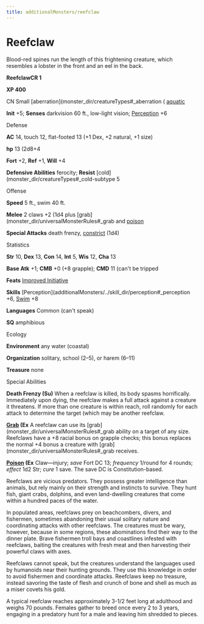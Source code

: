 ```yaml
---
title: additionalMonsters/reefclaw
---
```

# Reefclaw

Blood-red spines run the length of this frightening creature, which resembles a lobster in the front and an eel in the back.

**ReefclawCR 1**

**XP 400**

CN Small [aberration](monster_dir/creatureTypes#_aberration ( [aquatic](monster_dir/creatureTypes#_aquatic-subtype)

**Init** +5; **Senses** darkvision 60 ft., low-light vision; [Perception](additionalMonsters/../skill_dir/perception#_perception) +6

Defense

**AC** 14, touch 12, flat-footed 13 (+1 Dex, +2 natural, +1 size)

**hp** 13 (2d8+4

**Fort** +2, **Ref** +1, **Will** +4

**Defensive Abilities** ferocity; **Resist** [cold](monster_dir/creatureTypes#_cold-subtype 5

Offense

**Speed** 5 ft., swim 40 ft.

**Melee** 2 claws +2 (1d4 plus [grab](monster_dir/universalMonsterRules#_grab and [poison](monster_dir/universalMonsterRules#_poison-(ex-or-su))

**Special Attacks** death frenzy, [constrict](monster_dir/universalMonsterRules#_constrict) (1d4)

Statistics

**Str** 10, **Dex** 13, **Con** 14, **Int** 5, **Wis** 12, **Cha** 13

**Base Atk** +1; **CMB** +0 (+8 grapple); **CMD** 11 (can't be tripped

**Feats** [Improved Initiative](additionalMonsters/../feats#_improved-initiative)

**Skills** [Perception](additionalMonsters/../skill_dir/perception#_perception +6, [Swim](additionalMonsters/../skill_dir/swim#_swim) +8

**Languages** Common (can't speak)

**SQ** amphibious

Ecology

**Environment** any water (coastal)

**Organization** solitary, school (2–5), or harem (6–11)

**Treasure** none

Special Abilities

**Death Frenzy (Su)** When a reefclaw is killed, its body spasms horrifically. Immediately upon dying, the reefclaw makes a full attack against a creature it threatens. If more than one creature is within reach, roll randomly for each attack to determine the target (which may be another reefclaw.

**[Grab](monster_dir/universalMonsterRules#_grab) (Ex** A reefclaw can use its [grab](monster_dir/universalMonsterRules#_grab ability on a target of any size. Reefclaws have a +8 racial bonus on grapple checks; this bonus replaces the normal +4 bonus a creature with [grab](monster_dir/universalMonsterRules#_grab receives.

**[Poison](monster_dir/universalMonsterRules#_poison-(ex-or-su)) (Ex** Claw—injury; _save_ Fort DC 13; _frequency_ 1/round for 4 rounds; _effect_ 1d2 Str; _cure_ 1 save. The save DC is Constitution-based.

Reefclaws are vicious predators. They possess greater intelligence than animals, but rely mainly on their strength and instincts to survive. They hunt fish, giant crabs, dolphins, and even land-dwelling creatures that come within a hundred paces of the water.

In populated areas, reefclaws prey on beachcombers, divers, and fishermen, sometimes abandoning their usual solitary nature and coordinating attacks with other reefclaws. The creatures must be wary, however, because in some regions, these abominations find their way to the dinner plate. Brave fishermen troll bays and coastlines infested with reefclaws, baiting the creatures with fresh meat and then harvesting their powerful claws with axes.

Reefclaws cannot speak, but the creatures understand the languages used by humanoids near their hunting grounds. They use this knowledge in order to avoid fishermen and coordinate attacks. Reefclaws keep no treasure, instead savoring the taste of flesh and crunch of bone and shell as much as a miser covets his gold.

A typical reefclaw reaches approximately 3-1/2 feet long at adulthood and weighs 70 pounds. Females gather to breed once every 2 to 3 years, engaging in a predatory hunt for a male and leaving him shredded to pieces.

